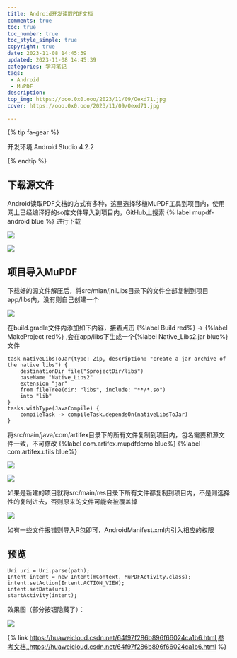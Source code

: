 ```yaml
---
title: Android开发读取PDF文档
comments: true
toc: true
toc_number: true
toc_style_simple: true
copyright: true
date: 2023-11-08 14:45:39
updated: 2023-11-08 14:45:39
categories: 学习笔记
tags: 
 - Android
 - MuPDF
description:
top_img: https://ooo.0x0.ooo/2023/11/09/Oexd71.jpg
cover: https://ooo.0x0.ooo/2023/11/09/Oexd71.jpg

---
```




{% tip fa-gear %}

开发环境 Android Studio 4.2.2

{% endtip %}

##  下载源文件

Android读取PDF文档的方式有多种，这里选择移植MuPDF工具到项目内，使用网上已经编译好的so库文件导入到项目内，GitHub上搜索 {% label mupdf-android blue %} 进行下载

![](https://ooo.0x0.ooo/2023/11/09/OezDEs.png)

![](https://ooo.0x0.ooo/2023/11/09/OezHIK.png)

## 项目导入MuPDF

下载好的源文件解压后，将src/mian/jniLibs目录下的文件全部复制到项目app/libs内，没有则自己创建一个

![](https://ooo.0x0.ooo/2023/11/09/Oezjhp.png)

在build.gradle文件内添加如下内容，接着点击 {%label Build red%} -> {%label MakeProject red%} ,会在app/libs下生成一个{%label Native_Libs2.jar blue%}文件

```
task nativeLibsToJar(type: Zip, description: "create a jar archive of the native libs") {
    destinationDir file("$projectDir/libs")
    baseName "Native_Libs2"
    extension "jar"
    from fileTree(dir: "libs", include: "**/*.so")
    into "lib"
}
tasks.withType(JavaCompile) {
    compileTask -> compileTask.dependsOn(nativeLibsToJar)
}
```

将src/main/java/com/artifex目录下的所有文件复制到项目内，包名需要和源文件一致，不可修改 {%label com.artifex.mupdfdemo blue%} {%label com.artifex.utils blue%}

![](https://ooo.0x0.ooo/2023/11/09/OeFzQB.png)

![](https://ooo.0x0.ooo/2023/11/09/OeFegC.png)



如果是新建的项目就将src/main/res目录下所有文件都复制到项目内，不是则选择性的复制进去，否则原来的文件可能会被覆盖掉

![](https://ooo.0x0.ooo/2023/11/09/OeFvQt.png)

如有一些文件报错则导入R包即可，AndroidManifest.xml内引入相应的权限

## 预览

```
Uri uri = Uri.parse(path);
Intent intent = new Intent(mContext, MuPDFActivity.class);
intent.setAction(Intent.ACTION_VIEW);
intent.setData(uri);
startActivity(intent);
```

效果图（部分按钮隐藏了）：

![](https://ooo.0x0.ooo/2023/11/09/OehoSX.png)

{% link https://huaweicloud.csdn.net/64f97f286b896f66024ca1b6.html,参考文档,,https://huaweicloud.csdn.net/64f97f286b896f66024ca1b6.html %}
